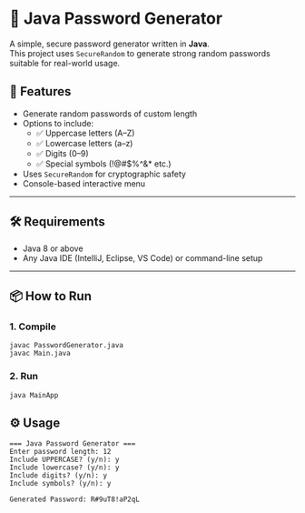 # 🔑 Java Password Generator

A simple, secure password generator written in **Java**.  
This project uses `SecureRandom` to generate strong random passwords suitable for real-world usage.

## 🚀 Features
- Generate random passwords of custom length
- Options to include:
    - ✅ Uppercase letters (A–Z)
    - ✅ Lowercase letters (a–z)
    - ✅ Digits (0–9)
    - ✅ Special symbols (!@#$%^&* etc.)
- Uses `SecureRandom` for cryptographic safety
- Console-based interactive menu

---

## 🛠️ Requirements
- Java 8 or above
- Any Java IDE (IntelliJ, Eclipse, VS Code) or command-line setup

---

## 📦 How to Run

### 1. Compile
```
javac PasswordGenerator.java
javac Main.java
```

### 2. Run
```
java MainApp
```
## ⚙️ Usage
```aiexclude
=== Java Password Generator ===
Enter password length: 12
Include UPPERCASE? (y/n): y
Include lowercase? (y/n): y
Include digits? (y/n): y
Include symbols? (y/n): y

Generated Password: R#9uT8!aP2qL

```